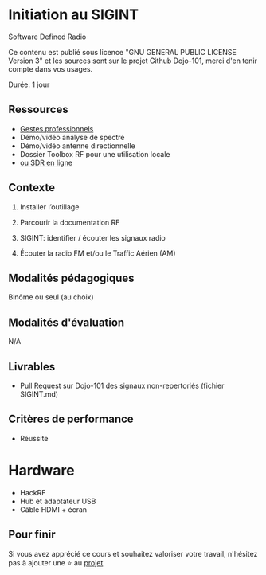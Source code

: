 # Initiation au SIGINT

Software Defined Radio 

Ce contenu est publié sous licence "GNU GENERAL PUBLIC LICENSE Version 3" et les sources sont sur le projet Github Dojo-101, merci d'en tenir compte dans vos usages.

Durée: 1 jour

## Ressources

* [Gestes professionnels](https://github.com/Aif4thah/Dojo-101)
* Démo/vidéo analyse de spectre
* Démo/vidéo antenne directionnelle
* Dossier Toolbox RF pour une utilisation locale
* [ou SDR en ligne](http://websdr.org/)



## Contexte

1. Installer l’outillage

2. Parcourir la documentation RF

3. SIGINT: identifier / écouter les signaux radio

4. Écouter la radio FM et/ou le Traffic Aérien (AM)


## Modalités pédagogiques

Binôme ou seul (au choix)


## Modalités d'évaluation

N/A

## Livrables

* Pull Request sur Dojo-101 des signaux non-repertoriés (fichier SIGINT.md)

## Critères de performance

* Réussite

# Hardware

* HackRF
* Hub et adaptateur USB
* Câble HDMI + écran


## Pour finir

Si vous avez apprécié ce cours et souhaitez valoriser votre travail, n'hésitez pas à ajouter une ⭐ au [projet](https://github.com/Aif4thah/Dojo-101)